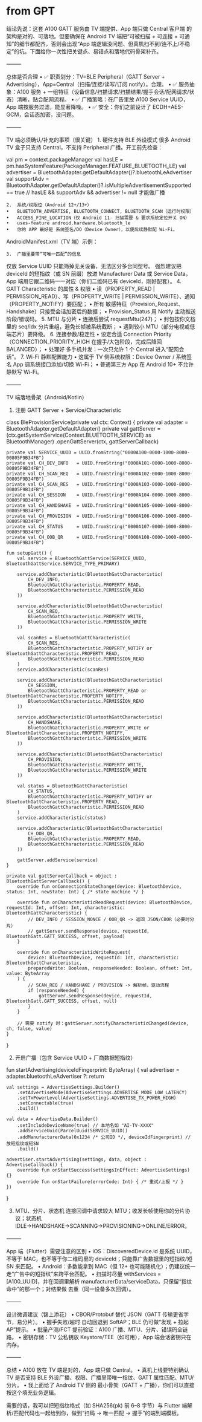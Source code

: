 # from GPT

结论先说：这套 A100 GATT 服务由 TV 端提供、App 端只做 Central 客户端 的架构是对的、可落地。但要确保在 Android TV 端把“可被扫描 + 可连接 + 可通知”的细节都配齐，否则会出现“App 端逻辑没问题、但真机扫不到/连不上/不稳定”的坑。下面给你一次性把关键点、易错点和落地代码骨架补齐。

⸻

总体是否合理
• ✅ 职责划分：TV=BLE Peripheral（GATT Server + Advertising），App=Central（扫描/连接/读写/订阅 notify）。合理。
• ✅ 服务抽象：A100 服务 + 一组特征（设备信息/扫描请求/扫描结果/握手会话/配网请求/状态）清晰，贴合配网流程。
• ✅ 广播策略：在广告里放 A100 Service UUID，App 端按服务过滤，能显著降噪。
• ✅ 安全：你们之前设计了 ECDH+AES-GCM，会话态加密，没问题。

⸻

TV 端必须确认/补充的事项（很关键） 1. 硬件支持 BLE 外设模式
很多 Android TV 盒子只支持 Central，不支持 Peripheral 广播。开工前先检查：

val pm = context.packageManager
val hasLE = pm.hasSystemFeature(PackageManager.FEATURE_BLUETOOTH_LE)
val advertiser = BluetoothAdapter.getDefaultAdapter()?.bluetoothLeAdvertiser
val supportAdv = BluetoothAdapter.getDefaultAdapter()?.isMultipleAdvertisementSupported == true
// hasLE && supportAdv && advertiser != null 才能做广播

    2.	系统/权限位（Android 12+/13+）
    •	BLUETOOTH_ADVERTISE, BLUETOOTH_CONNECT, BLUETOOTH_SCAN（运行时权限）
    •	ACCESS_FINE_LOCATION（仅 Android 11- 扫描需要 & 要求系统定位开关 ON）
    •	uses-feature android.hardware.bluetooth_le
    •	你的 APP 最好是 系统签名/DO（Device Owner），以便后续静默配 Wi-Fi。

AndroidManifest.xml（TV 端）示例：

<uses-feature android:name="android.hardware.bluetooth_le" android:required="true" />
<uses-permission android:name="android.permission.BLUETOOTH_ADVERTISE" />
<uses-permission android:name="android.permission.BLUETOOTH_CONNECT" />
<uses-permission android:name="android.permission.BLUETOOTH_SCAN" />
<!-- Android 11 及以下才需要 -->
<uses-permission android:name="android.permission.ACCESS_FINE_LOCATION" />

    3.	广播里要带“可唯一匹配”的信息

仅放 Service UUID 只能筛掉无关设备，无法区分多台同型号。
强烈建议把 deviceId 的短指纹（或 SN 前缀）放进 Manufacturer Data 或 Service Data，App 端用它跟二维码一一对应（你们二维码已有 deviceId，刚好配套）。 4. GATT Characteristic 的属性 & 权限
• 读（PROPERTY_READ | PERMISSION_READ）、写（PROPERTY_WRITE | PERMISSION_WRITE）、通知（PROPERTY_NOTIFY）要匹配；
• 所有 敏感特征（Provision_Request、Handshake）只接受会话加密后的数据；
• Provision_Status 用 Notify 主动推送阶段/错误码。 5. MTU 与分片
• 连接后尝试 requestMtu(247)；
• 封包按你文档里的 seq/idx 分片重组，避免长帧被系统截断；
• 遇到较小 MTU（部分电视或低端芯片）要降级。 6. 连接参数/稳定性
• 设定合适 Connection Priority（CONNECTION_PRIORITY_HIGH 在握手/大包阶段，完成后降回 BALANCED）；
• 处理好 多手机并发：一次只允许 1 个 Central 进入“配网会话”。 7. Wi-Fi 静默配置能力
• 这属于 TV 侧系统权限：Device Owner / 系统签名 App 调系统接口添加/切换 Wi-Fi；
• 普通第三方 App 在 Android 10+ 不允许静默写 Wi-Fi。

⸻

TV 端落地骨架（Android/Kotlin）

1. 注册 GATT Server + Service/Characteristic

class BleProvisionService(private val ctx: Context) {
private val adapter = BluetoothAdapter.getDefaultAdapter()
private val gattServer = (ctx.getSystemService(Context.BLUETOOTH_SERVICE) as BluetoothManager)
.openGattServer(ctx, gattServerCallback)

    private val SERVICE_UUID = UUID.fromString("0000A100-0000-1000-8000-00805F9B34FB")
    private val CH_DEV_INFO   = UUID.fromString("0000A101-0000-1000-8000-00805F9B34FB")
    private val CH_SCAN_REQ   = UUID.fromString("0000A102-0000-1000-8000-00805F9B34FB")
    private val CH_SCAN_RES   = UUID.fromString("0000A103-0000-1000-8000-00805F9B34FB")
    private val CH_SESSION    = UUID.fromString("0000A104-0000-1000-8000-00805F9B34FB")
    private val CH_HANDSHAKE  = UUID.fromString("0000A105-0000-1000-8000-00805F9B34FB")
    private val CH_PROVISION  = UUID.fromString("0000A106-0000-1000-8000-00805F9B34FB")
    private val CH_STATUS     = UUID.fromString("0000A107-0000-1000-8000-00805F9B34FB")
    private val CH_OOB_QR     = UUID.fromString("0000A108-0000-1000-8000-00805F9B34FB")

    fun setupGatt() {
        val service = BluetoothGattService(SERVICE_UUID, BluetoothGattService.SERVICE_TYPE_PRIMARY)

        service.addCharacteristic(BluetoothGattCharacteristic(
            CH_DEV_INFO,
            BluetoothGattCharacteristic.PROPERTY_READ,
            BluetoothGattCharacteristic.PERMISSION_READ
        ))

        service.addCharacteristic(BluetoothGattCharacteristic(
            CH_SCAN_REQ,
            BluetoothGattCharacteristic.PROPERTY_WRITE,
            BluetoothGattCharacteristic.PERMISSION_WRITE
        ))

        val scanRes = BluetoothGattCharacteristic(
            CH_SCAN_RES,
            BluetoothGattCharacteristic.PROPERTY_NOTIFY or BluetoothGattCharacteristic.PROPERTY_READ,
            BluetoothGattCharacteristic.PERMISSION_READ
        )
        service.addCharacteristic(scanRes)

        service.addCharacteristic(BluetoothGattCharacteristic(
            CH_SESSION,
            BluetoothGattCharacteristic.PROPERTY_READ or BluetoothGattCharacteristic.PROPERTY_NOTIFY,
            BluetoothGattCharacteristic.PERMISSION_READ
        ))

        service.addCharacteristic(BluetoothGattCharacteristic(
            CH_HANDSHAKE,
            BluetoothGattCharacteristic.PROPERTY_WRITE or BluetoothGattCharacteristic.PROPERTY_NOTIFY,
            BluetoothGattCharacteristic.PERMISSION_WRITE
        ))

        service.addCharacteristic(BluetoothGattCharacteristic(
            CH_PROVISION,
            BluetoothGattCharacteristic.PROPERTY_WRITE,
            BluetoothGattCharacteristic.PERMISSION_WRITE
        ))

        val status = BluetoothGattCharacteristic(
            CH_STATUS,
            BluetoothGattCharacteristic.PROPERTY_NOTIFY or BluetoothGattCharacteristic.PROPERTY_READ,
            BluetoothGattCharacteristic.PERMISSION_READ
        )
        service.addCharacteristic(status)

        service.addCharacteristic(BluetoothGattCharacteristic(
            CH_OOB_QR,
            BluetoothGattCharacteristic.PROPERTY_READ,
            BluetoothGattCharacteristic.PERMISSION_READ
        ))

        gattServer.addService(service)
    }

    private val gattServerCallback = object : BluetoothGattServerCallback() {
        override fun onConnectionStateChange(device: BluetoothDevice, status: Int, newState: Int) { /* state machine */ }

        override fun onCharacteristicReadRequest(device: BluetoothDevice, requestId: Int, offset: Int, characteristic: BluetoothGattCharacteristic) {
            // DEV_INFO / SESSION_NONCE / OOB_QR -> 返回 JSON/CBOR（必要时分片）
            // gattServer.sendResponse(device, requestId, BluetoothGatt.GATT_SUCCESS, offset, payload)
        }

        override fun onCharacteristicWriteRequest(
            device: BluetoothDevice, requestId: Int, characteristic: BluetoothGattCharacteristic,
            preparedWrite: Boolean, responseNeeded: Boolean, offset: Int, value: ByteArray
        ) {
            // SCAN_REQ / HANDSHAKE / PROVISION -> 解析帧，驱动流程
            if (responseNeeded) {
                gattServer.sendResponse(device, requestId, BluetoothGatt.GATT_SUCCESS, offset, null)
            }
        }

        // 需要 notify 时：gattServer.notifyCharacteristicChanged(device, ch, false, value)
    }

}

2. 开启广播（包含 Service UUID + 厂商数据短指纹）

fun startAdvertising(deviceIdFingerprint: ByteArray) {
val advertiser = adapter.bluetoothLeAdvertiser ?: return

    val settings = AdvertiseSettings.Builder()
        .setAdvertiseMode(AdvertiseSettings.ADVERTISE_MODE_LOW_LATENCY)
        .setTxPowerLevel(AdvertiseSettings.ADVERTISE_TX_POWER_HIGH)
        .setConnectable(true)
        .build()

    val data = AdvertiseData.Builder()
        .setIncludeDeviceName(true) // 本地名如 "AI-TV-XXXX"
        .addServiceUuid(ParcelUuid(SERVICE_UUID))
        .addManufacturerData(0x1234 /* 公司ID */, deviceIdFingerprint) // 放短指纹或短SN
        .build()

    advertiser.startAdvertising(settings, data, object : AdvertiseCallback() {
        override fun onStartSuccess(settingsInEffect: AdvertiseSettings) {}
        override fun onStartFailure(errorCode: Int) { /* 重试/上报 */ }
    })

}

3. MTU、分片、状态机
   连接回调中请求较大 MTU；收发长帧使用你的分片协议；状态机 IDLE→HANDSHAKE→SCANNING→PROVISIONING→ONLINE/ERROR。

⸻

App 端（Flutter）需要注意的区别
• iOS：DiscoveredDevice.id 是系统 UUID，不等于 MAC，也不等于你二维码里的 deviceId；只能靠广告数据里的短指纹/短 SN 来匹配。
• Android：多数能拿到 MAC（但 12+ 也可能随机化）；仍建议统一走“广告中的短指纹”来跨平台匹配。
• 扫描时尽量 withServices = [A100_UUID]，并在回调里解析 manufacturerData/serviceData，只保留“指纹命中”的那一个；对结果做 去重（同一设备多次回调）。

⸻

设计微调建议（锦上添花）
• CBOR/Protobuf 替代 JSON（GATT 传输更省字节，易分片）。
• 握手失败/超时 自动回退到 SoftAP；BLE 仍可做“发现 + 拉起 AP”提示。
• 批量产测/FCT 提前验证：A100 广播、MTU、分片、错误码全链路。
• 密钥存储：TV 公私钥放 Keystore/TEE（如可用），App 端会话密钥只在内存。

⸻

总结
• A100 放在 TV 端是对的，App 端只做 Central。
• 真机上线要特别确认 TV 是否支持 BLE 外设广播、权限、广播里带唯一指纹、GATT 属性匹配、MTU/分片。
• 我上面给了 Android TV 侧的 最小骨架（GATT + 广播），你们可以直接按这个填充业务逻辑。

需要的话，我可以把短指纹格式（如 SHA256(pk) 前 6–8 字节）与 Flutter 端解析/匹配代码也一起给到你，做到“扫码 → 唯一匹配 → 握手”的端到端模板。
